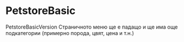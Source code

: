 # PetstoreBasic
PetstoreBasicVersion
Страничното меню ще е падащо и ще има още подкатегории (примерно порода, цвят, цена и т.н.)

